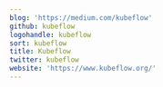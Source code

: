 ```yaml
---
blog: 'https://medium.com/kubeflow'
github: kubeflow
logohandle: kubeflow
sort: kubeflow
title: Kubeflow
twitter: kubeflow
website: 'https://www.kubeflow.org/'
---
```

